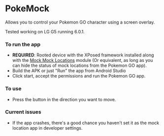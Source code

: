 # PokeMock

Allows you to control your Pokemon GO character using a screen overlay.

Tested working on LG G5 running 6.0.1.

### To run the app
* **REQUIRED**: Rooted device with the XPosed framework installed along with the [Mock Mock Locations](http://repo.xposed.info/module/com.brandonnalls.mockmocklocations) module (Or equivalent, as long as you can hide the status of mock locations from the Pokemon GO app).
* Build the APK or just "Run" the app from Android Studio
* Click start, accept the permissions and run the Pokemon GO app.

### To use
* Press the button in the direction you want to move.

### Current issues
* If the app crashes, there's a good chance you haven't set it as the mock location app in developer settings.
